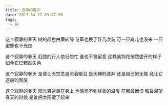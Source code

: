 ```yaml
---
title: 寂静的春天
date: 2017-04-27 09:47:56
tags:
  - 詩
---
```


这个寂静的春天
树的颜色由黄转绿
花草也换了好几次装
可一只鸟儿也没来
一只蜜蜂也不光顾

这个寂静的春天
赶路的行人依旧匆忙
谁也不曾留意
这株紫荆花悄然盛开的样子
如今它已黯然失色

这个寂静的春天
是谁让天空总是流着眼泪
是天神的遗弃
还是自己的无能
竟让它这般的颓废

这个寂静的春天
阳光紧紧裹在身上
也感觉不到丝毫的温暖
在我最憎恨
和最渴望春天的时候
是谁把太阳藏了起来
